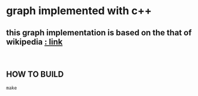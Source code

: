 <h1> graph implemented with c++ </h1>
<h2> this graph implementation is based on the that of wikipedia <a href=https://en.wikipedia.org/wiki/Graph_(abstract_data_type)> : link </a> </h2>
<br />
<h2> <b> HOW TO BUILD </b> </h2>

    make
